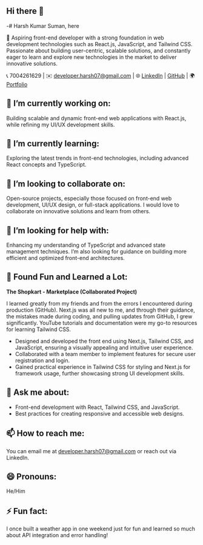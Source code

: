 ## Hi there 👋

<!--
**harshkumar1302/harshkumar1302** is a ✨ _special_ ✨ repository because its `README.md` (this file) appears on your GitHub profile.

Here are some ideas to get you started:



---

Feel free to clone my repositories and contribute to the open-source projects I’m working on. Let’s connect and build something great!

-->

-# Harsh Kumar Suman, here

💫
Aspiring front-end developer with a strong foundation in web development technologies such as React.js, JavaScript, and Tailwind CSS. Passionate about building user-centric, scalable solutions, and constantly eager to learn and explore new technologies in the market to deliver innovative solutions.

📞 7004261629 | ✉️ developer.harsh07@gmail.com | 🌐 [LinkedIn](https://www.linkedin.com/in/harshkumarsuman/) | [GitHub](https://github.com/HarshKumarSuman) | 🌍 [Portfolio](https://developerharshkumar.netlify.app/)

## 🔭 I’m currently working on:
Building scalable and dynamic front-end web applications with React.js, while refining my UI/UX development skills.

## 🌱 I’m currently learning:
Exploring the latest trends in front-end technologies, including advanced React concepts and TypeScript.

## 👯 I’m looking to collaborate on:
Open-source projects, especially those focused on front-end web development, UI/UX design, or full-stack applications. I would love to collaborate on innovative solutions and learn from others.

## 🤔 I’m looking for help with:
Enhancing my understanding of TypeScript and advanced state management techniques. I’m also looking for guidance on building more efficient and optimized front-end architectures.

## 🤯 Found Fun and Learned a Lot:
**The Shopkart - Marketplace (Collaborated Project)**

I learned greatly from my friends and from the errors I encountered during production (GitHub). Next.js was all new to me, and through their guidance, the mistakes made during coding, and pulling updates from GitHub, I grew significantly. YouTube tutorials and documentation were my go-to resources for learning Tailwind CSS.
- Designed and developed the front end using Next.js, Tailwind CSS, and JavaScript, ensuring a visually appealing and intuitive user experience.
- Collaborated with a team member to implement features for secure user registration and login.
- Gained practical experience in Tailwind CSS for styling and Next.js for framework usage, further showcasing strong UI development skills.

## 💬 Ask me about:
- Front-end development with React, Tailwind CSS, and JavaScript.
- Best practices for creating responsive and accessible web designs.

## 📫 How to reach me:
You can email me at [developer.harsh07@gmail.com](mailto:developer.harsh07@gmail.com) or reach out via LinkedIn.

## 😄 Pronouns:
He/Him

## ⚡ Fun fact:
I once built a weather app in one weekend just for fun and learned so much about API integration and error handling!












